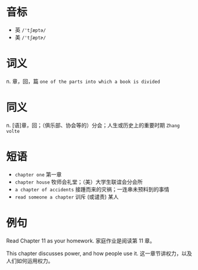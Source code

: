 # 音标

- 英 `/'tʃæptə/`
- 美 `/'tʃæptɚ/`

# 词义

n. 章，回，篇
`one of the parts into which a book is divided`

# 同义

n. [语]章，回；（俱乐部、协会等的）分会；人生或历史上的重要时期
`Zhang` `volte`

# 短语

- `chapter one` 第一章
- `chapter house` 牧师会礼堂；（美）大学生联谊会分会所
- `a chapter of accidents` 接踵而来的灾祸；一连串未预料到的事情
- `read someone a chapter` 训斥 (或谴责) 某人

# 例句

Read Chapter 11 as your homework.
家庭作业是阅读第 11 章。

This chapter discusses power, and how people use it.
这一章节讲权力，以及人们如何运用权力。


